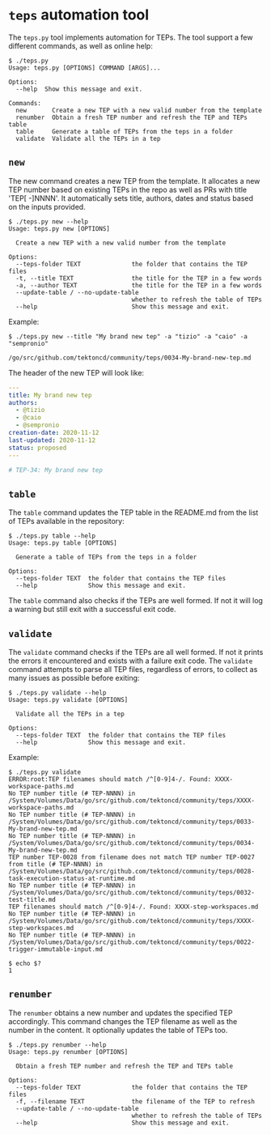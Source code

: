 # `teps` automation tool

The `teps.py` tool implements automation for TEPs.
The tool support a few different commands, as well as online help:

```shell
$ ./teps.py
Usage: teps.py [OPTIONS] COMMAND [ARGS]...

Options:
  --help  Show this message and exit.

Commands:
  new       Create a new TEP with a new valid number from the template
  renumber  Obtain a fresh TEP number and refresh the TEP and TEPs table
  table     Generate a table of TEPs from the teps in a folder
  validate  Validate all the TEPs in a tep
```

## `new`

The new command creates a new TEP from the template.
It allocates a new TEP number based on existing TEPs in the repo as well as PRs with title 'TEP[ -]NNNN'. It automatically sets title, authors,
dates and status based on the inputs provided.

```shell
$ ./teps.py new --help
Usage: teps.py new [OPTIONS]

  Create a new TEP with a new valid number from the template

Options:
  --teps-folder TEXT              the folder that contains the TEP files
  -t, --title TEXT                the title for the TEP in a few words
  -a, --author TEXT               the title for the TEP in a few words
  --update-table / --no-update-table
                                  whether to refresh the table of TEPs
  --help                          Show this message and exit.
```

Example:

```shell
$ ./teps.py new --title "My brand new tep" -a "tizio" -a "caio" -a "sempronio"

/go/src/github.com/tektoncd/community/teps/0034-My-brand-new-tep.md
```

The header of the new TEP will look like:

```yaml
---
title: My brand new tep
authors:
  - @tizio
  - @caio
  - @sempronio
creation-date: 2020-11-12
last-updated: 2020-11-12
status: proposed
---

# TEP-34: My brand new tep
```

## `table`

The `table` command updates the TEP table in the README.md from the list of TEPs available in the repository:

```shell
$ ./teps.py table --help
Usage: teps.py table [OPTIONS]

  Generate a table of TEPs from the teps in a folder

Options:
  --teps-folder TEXT  the folder that contains the TEP files
  --help              Show this message and exit.
  ```

The `table` command also checks if the TEPs are well formed. If not it will log a warning but still exit with a successful exit code.

## `validate`

The `validate` command checks if the TEPs are all well formed. If not it prints the errors it encountered and exists with a failure exit code.
The `validate` command attempts to parse all TEP files, regardless of errors, to collect as many issues as possible before exiting:

```shell
$ ./teps.py validate --help
Usage: teps.py validate [OPTIONS]

  Validate all the TEPs in a tep

Options:
  --teps-folder TEXT  the folder that contains the TEP files
  --help              Show this message and exit.
```

Example:

```shell
$ ./teps.py validate
ERROR:root:TEP filenames should match /^[0-9]4-/. Found: XXXX-workspace-paths.md
No TEP number title (# TEP-NNNN) in /System/Volumes/Data/go/src/github.com/tektoncd/community/teps/XXXX-workspace-paths.md
No TEP number title (# TEP-NNNN) in /System/Volumes/Data/go/src/github.com/tektoncd/community/teps/0033-My-brand-new-tep.md
No TEP number title (# TEP-NNNN) in /System/Volumes/Data/go/src/github.com/tektoncd/community/teps/0034-My-brand-new-tep.md
TEP number TEP-0028 from filename does not match TEP number TEP-0027 from title (# TEP-NNNN) in /System/Volumes/Data/go/src/github.com/tektoncd/community/teps/0028-task-execution-status-at-runtime.md
No TEP number title (# TEP-NNNN) in /System/Volumes/Data/go/src/github.com/tektoncd/community/teps/0032-test-title.md
TEP filenames should match /^[0-9]4-/. Found: XXXX-step-workspaces.md
No TEP number title (# TEP-NNNN) in /System/Volumes/Data/go/src/github.com/tektoncd/community/teps/XXXX-step-workspaces.md
No TEP number title (# TEP-NNNN) in /System/Volumes/Data/go/src/github.com/tektoncd/community/teps/0022-trigger-immutable-input.md

$ echo $?
1
```

## `renumber`

The `renumber` obtains a new number and updates the specified TEP accordingly. This command changes the TEP filename as well as the number in the content. It optionally updates the table of TEPs too.

```shell
$ ./teps.py renumber --help
Usage: teps.py renumber [OPTIONS]

  Obtain a fresh TEP number and refresh the TEP and TEPs table

Options:
  --teps-folder TEXT              the folder that contains the TEP files
  -f, --filename TEXT             the filename of the TEP to refresh
  --update-table / --no-update-table
                                  whether to refresh the table of TEPs
  --help                          Show this message and exit.
```